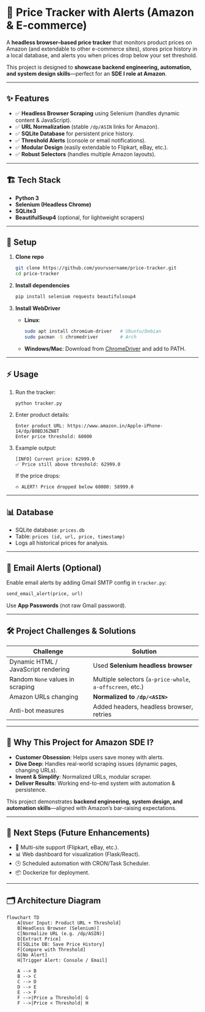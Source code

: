 # 🛒 Price Tracker with Alerts (Amazon & E-commerce)

A **headless browser–based price tracker** that monitors product prices on Amazon (and extendable to other e-commerce sites), stores price history in a local database, and alerts you when prices drop below your set threshold.  

This project is designed to **showcase backend engineering, automation, and system design skills**—perfect for an **SDE I role at Amazon**.  

---

## ✨ Features

- ✅ **Headless Browser Scraping** using Selenium (handles dynamic content & JavaScript).  
- ✅ **URL Normalization** (stable `/dp/ASIN` links for Amazon).  
- ✅ **SQLite Database** for persistent price history.  
- ✅ **Threshold Alerts** (console or email notifications).  
- ✅ **Modular Design** (easily extendable to Flipkart, eBay, etc.).  
- ✅ **Robust Selectors** (handles multiple Amazon layouts).  

---

## 🏗️ Tech Stack

- **Python 3**  
- **Selenium (Headless Chrome)**  
- **SQLite3**  
- **BeautifulSoup4** (optional, for lightweight scrapers)  

---

## 🚀 Setup

1. **Clone repo**  
   ```bash
   git clone https://github.com/yourusername/price-tracker.git
   cd price-tracker
   ```

2. **Install dependencies**  
   ```bash
   pip install selenium requests beautifulsoup4
   ```

3. **Install WebDriver**  
   - **Linux**:  
     ```bash
     sudo apt install chromium-driver   # Ubuntu/Debian
     sudo pacman -S chromedriver        # Arch
     ```
   - **Windows/Mac**: Download from [ChromeDriver](https://chromedriver.chromium.org/) and add to PATH.

---

## ⚡ Usage

1. Run the tracker:  
   ```bash
   python tracker.py
   ```

2. Enter product details:  
   ```
   Enter product URL: https://www.amazon.in/Apple-iPhone-14/dp/B0BDJ6ZN8T
   Enter price threshold: 60000
   ```

3. Example output:  
   ```
   [INFO] Current price: 62999.0
   ✅ Price still above threshold: 62999.0
   ```

   If the price drops:  
   ```
   🔥 ALERT! Price dropped below 60000: 58999.0
   ```

---

## 📊 Database

- SQLite database: `prices.db`  
- Table: `prices (id, url, price, timestamp)`  
- Logs all historical prices for analysis.  

---

## 📨 Email Alerts (Optional)

Enable email alerts by adding Gmail SMTP config in `tracker.py`:  

```python
send_email_alert(price, url)
```

Use **App Passwords** (not raw Gmail password).  

---

## 🛠️ Project Challenges & Solutions

| Challenge | Solution |
|-----------|----------|
| Dynamic HTML / JavaScript rendering | Used **Selenium headless browser** |
| Random `None` values in scraping | Multiple selectors (`a-price-whole`, `a-offscreen`, etc.) |
| Amazon URLs changing | **Normalized to `/dp/<ASIN>`** |
| Anti-bot measures | Added headers, headless browser, retries |

---

## 🎯 Why This Project for Amazon SDE I?

- **Customer Obsession**: Helps users save money with alerts.  
- **Dive Deep**: Handles real-world scraping issues (dynamic pages, changing URLs).  
- **Invent & Simplify**: Normalized URLs, modular scraper.  
- **Deliver Results**: Working end-to-end system with automation & persistence.  

This project demonstrates **backend engineering, system design, and automation skills**—aligned with Amazon’s bar-raising expectations.  

---

## 📌 Next Steps (Future Enhancements)

- 🔄 Multi-site support (Flipkart, eBay, etc.).  
- 📊 Web dashboard for visualization (Flask/React).  
- 🕒 Scheduled automation with CRON/Task Scheduler.  
- 📦 Dockerize for deployment.  

---

## 🗂️ Architecture Diagram

```mermaid
flowchart TD
    A[User Input: Product URL + Threshold]
    B[Headless Browser (Selenium)]
    C[Normalize URL (e.g. /dp/ASIN)]
    D[Extract Price]
    E[SQLite DB: Save Price History]
    F[Compare with Threshold]
    G[No Alert]
    H[Trigger Alert: Console / Email]

    A --> B
    B --> C
    C --> D
    D --> E
    E --> F
    F -->|Price ≥ Threshold| G
    F -->|Price < Threshold| H

```
